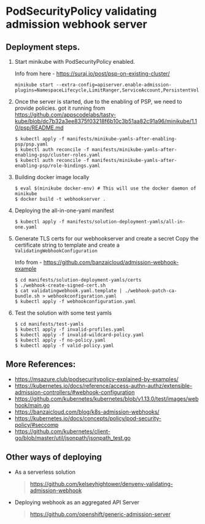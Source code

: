 # PodSecurityPolicy validating admission webhook server

## Deployment steps.

1. Start minikube with PodSecurityPolicy enabled.

   Info from here - https://suraj.io/post/psp-on-existing-cluster/

    ```
    minikube start --extra-config=apiserver.enable-admission-plugins=NamespaceLifecycle,LimitRanger,ServiceAccount,PersistentVolumeLabel,DefaultStorageClass,ResourceQuota,DefaultTolerationSeconds,PodSecurityPolicy
    ```

2. Once the server is started, due to the enabling of PSP, we need to provide policies. 
   got it running from https://github.com/appscodelabs/tasty-kube/blob/dc7b32a3ee8375f03218f6b10c3b51aa82c91a96/minikube/1.10/psp/README.md

    ```
    $ kubectl apply -f manifests/minikube-yamls-after-enabling-psp/psp.yaml
    $ kubectl auth reconcile -f manifests/minikube-yamls-after-enabling-psp/cluster-roles.yaml
    $ kubectl auth reconcile -f manifests/minikube-yamls-after-enabling-psp/role-bindings.yaml
    ```

3. Building docker image locally
    ```
    $ eval $(minikube docker-env) # This will use the docker daemon of minikube
    $ docker build -t webhookserver .
    ```
4. Deploying the all-in-one-yaml manifest

    ```
    $ kubectl apply -f manifests/solution-deployment-yamls/all-in-one.yaml
    ```

5. Generate TLS certs for our webhookserver and create a secret
   Copy the certificate string to template and create a `ValidatingWebhookConfiguration`

   Info from - https://github.com/banzaicloud/admission-webhook-example
  
    ```
    $ cd manifests/solution-deployment-yamls/certs
    $ ./webhook-create-signed-cert.sh
    $ cat validatingwebhook.yaml.template | ./webhook-patch-ca-bundle.sh > webhookconfiguration.yaml
    $ kubectl apply -f webhookconfiguration.yaml
    ```
6. Test the solution with some test yamls
    ```
    $ cd manifests/test-yamls
    $ kubectl apply -f invalid-profiles.yaml
    $ kubectl apply -f invalid-wildcard-policy.yaml
    $ kubectl apply -f no-policy.yaml
    $ kubectl apply -f valid-policy.yaml
    ```

## More References: 
- https://msazure.club/podsecuritypolicy-explained-by-examples/
- https://kubernetes.io/docs/reference/access-authn-authz/extensible-admission-controllers/#webhook-configuration
- https://github.com/kubernetes/kubernetes/blob/v1.13.0/test/images/webhook/main.go
- https://banzaicloud.com/blog/k8s-admission-webhooks/
- https://kubernetes.io/docs/concepts/policy/pod-security-policy/#seccomp
- https://github.com/kubernetes/client-go/blob/master/util/jsonpath/jsonpath_test.go



## Other ways of deploying
- As a serverless solution
  > https://github.com/kelseyhightower/denyenv-validating-admission-webhook
- Deploying webhook as an aggregated API Server
  > https://github.com/openshift/generic-admission-server